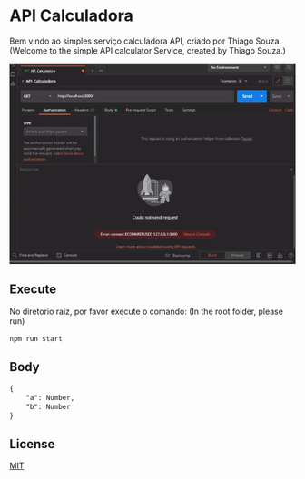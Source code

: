 # API Calculadora

Bem vindo ao simples serviço calculadora API, criado por Thiago Souza.
(Welcome to the simple API calculator Service, created by Thiago Souza.)

<img src="./_preview.gif"/>

## Execute

No diretorio raiz, por favor execute o comando:
(In the root folder, please run)

```bash
npm run start
```

## Body
```
{
    "a": Number,
    "b": Number
}
```


## License
[MIT](https://github.com/ThiagoSouzaBRA/API_Calculadora/blob/main/LICENSE)
